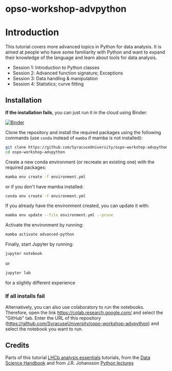 # opso-workshop-advpython

# Introduction

This tutorial covers more advanced topics in Python for data analysis. It is aimed at people who have some familiarity with Python and want to expand their knowledge of the
language and learn about tools for data analysis.

- Session 1: Introduction to Python classes
- Session 2: Advanced function signature; Exceptions
- Session 3: Data handling & manipulation
- Session 4: Statistics; curve fitting

## Installation

**If the installation fails**, you can just run it in the cloud using Binder:

[![Binder](https://mybinder.org/badge_logo.svg)](https://mybinder.org/v2/gh/SyracuseUniversity/ospo-workshop-advpython/HEAD)

Clone the repository and install the required packages using the following commands (use `conda` instead of `mamba` if mamba is not installed):

```bash
git clone https://github.com/SyracuseUniversity/ospo-workshop-advpython.git
cd ospo-workshop-advpython
```

Create a new conda environment (or recreate an existing one) with the required packages:

```bash
mamba env create -f environment.yml
```

or if you don't have mamba installed:

```bash
conda env create -f environment.yml
```

If you already have the environment created, you can update it with:

```bash
mamba env update --file environment.yml --prune
```

Activate the environment by running:

```bash
mamba activate advanced-python
```

Finally, start Jupyter by running:

```bash
jupyter notebook
```

or

```bash
jupyter lab
```

for a slightly different experience

### If all installs fail

Alternatively, you can also use colaboratory to run the notebooks. Therefore, open the link https://colab.research.google.com/ and select the "GitHub" tab. Enter the URL of this
repository (https://github.com/SyracuseUniversity/ospo-workshop-advpython) and select the notebook you want to run.

## Credits

Parts of this tutorial [LHCb analysis essentials](https://github.com/hsf-training/analysis-essentials) tutorials, from
the [Data Science Handbook](https://jakevdp.github.io/PythonDataScienceHandbook/) and from J.R.
Johansson [Python lectures](http://github.com/jrjohansson/scientific-python-lectures)
